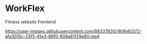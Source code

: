 # WorkFlex
Fitness website Frontend


https://user-images.githubusercontent.com/88337830/180640372-afa3010c-23f5-41e3-86f0-808a61f29e80.mp4

